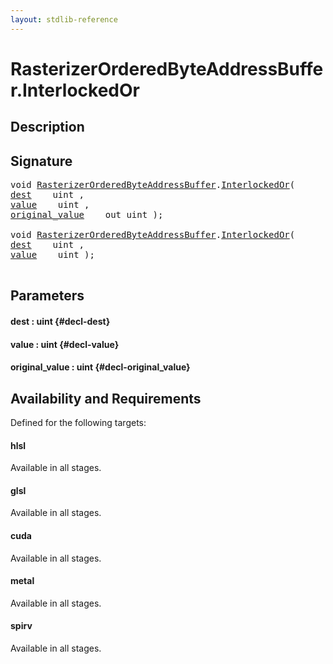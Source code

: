```yaml
---
layout: stdlib-reference
---
```


# RasterizerOrderedByteAddressBuffer\.InterlockedOr

## Description





## Signature 

<pre>
void <a href="/stdlib-reference/types/RasterizerOrderedByteAddressBuffer/index" class="code_type">RasterizerOrderedByteAddressBuffer</a>.<a href="/stdlib-reference/types/RasterizerOrderedByteAddressBuffer/InterlockedOr">InterlockedOr</a>(
<a href="/stdlib-reference/types/RasterizerOrderedByteAddressBuffer/InterlockedOr#decl-dest" class="code_param">dest</a>    uint ,
<a href="/stdlib-reference/types/RasterizerOrderedByteAddressBuffer/InterlockedOr#decl-value" class="code_param">value</a>    uint ,
<a href="/stdlib-reference/types/RasterizerOrderedByteAddressBuffer/InterlockedOr#decl-original_value" class="code_param">original_value</a>    out uint );

void <a href="/stdlib-reference/types/RasterizerOrderedByteAddressBuffer/index" class="code_type">RasterizerOrderedByteAddressBuffer</a>.<a href="/stdlib-reference/types/RasterizerOrderedByteAddressBuffer/InterlockedOr">InterlockedOr</a>(
<a href="/stdlib-reference/types/RasterizerOrderedByteAddressBuffer/InterlockedOr#decl-dest" class="code_param">dest</a>    uint ,
<a href="/stdlib-reference/types/RasterizerOrderedByteAddressBuffer/InterlockedOr#decl-value" class="code_param">value</a>    uint );

</pre>

## Parameters

#### dest  : uint {#decl-dest}
#### value  : uint {#decl-value}
#### original\_value  : uint {#decl-original_value}

## Availability and Requirements

Defined for the following targets:

#### hlsl
Available in all stages.

#### glsl
Available in all stages.

#### cuda
Available in all stages.

#### metal
Available in all stages.

#### spirv
Available in all stages.



